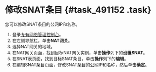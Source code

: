 # 修改SNAT条目 {#task_491152 .task}

您可以修改SNAT条目的公网IP和名称。

1.  登录[专有网络管理控制台](https://vpcnext.console.aliyun.com/nat/)。
2.  在左侧导航栏，单击**NAT网关**。
3.  选择NAT网关的地域。
4.  在NAT网关页面，找到目标NAT网关实例，单击**操作**列下的**设置SNAT**。
5.   在SNAT表页面，找到目标SNAT条目，单击**操作**列下的**编辑**。 
6.   在编辑SNAT条目页面，修改SNAT条目的公网IP和名称，然后单击**确定**。 

